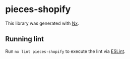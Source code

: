 # pieces-shopify

This library was generated with [Nx](https://nx.dev).

## Running lint

Run `nx lint pieces-shopify` to execute the lint via [ESLint](https://eslint.org/).
